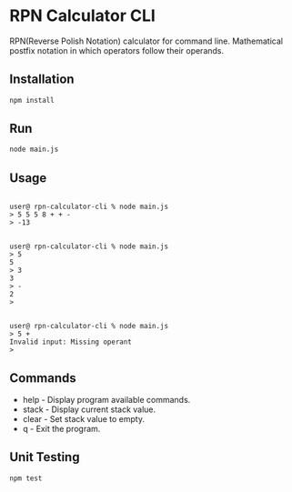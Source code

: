 # RPN Calculator CLI

RPN(Reverse Polish Notation) calculator for command line. Mathematical postfix notation in which operators follow their operands.

## Installation

```bash
npm install
```

## Run

```bash
node main.js
```

## Usage

```

user@ rpn-calculator-cli % node main.js
> 5 5 5 8 + + -
> -13

```

```

user@ rpn-calculator-cli % node main.js
> 5
5
> 3
3
> -
2
>

```

```

user@ rpn-calculator-cli % node main.js
> 5 +
Invalid input: Missing operant
>

```

## Commands

- help - Display program available commands.
- stack - Display current stack value.
- clear - Set stack value to empty.
- q - Exit the program.

## Unit Testing

```bash
npm test
```
